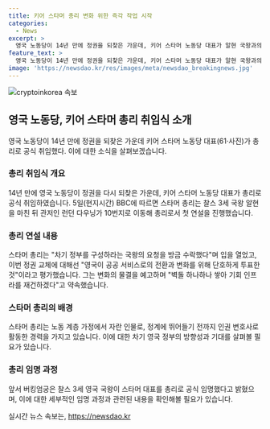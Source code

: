```yaml
---
title: 키어 스타머 총리 변화 위한 즉각 작업 시작
categories:
  - News
excerpt: >
  영국 노동당이 14년 만에 정권을 되찾은 가운데, 키어 스타머 노동당 대표가 알현 국왕과의 만남 뒤 승격된 신임 총리로서 첫 연설을 했다. 공공 서비스로의 전환과 변화를 위해 단호하게 투표한 영국 국민을 언급하며 변화의 예고를 밝히고, 국민과 정치인 사이의 간극을 줄이고자 한다는 포부를 밝혔다. 이에 대한 기대와 변화를 위한 작업을 즉시 시작할 것이라고 약속하며, 국민보건서비스(NHS)와 주택 가격 등을 언급하며 변화를 예고했다.
feature_text: >
  영국 노동당이 14년 만에 정권을 되찾은 가운데, 키어 스타머 노동당 대표가 알현 국왕과의 만남 뒤 승격된 신임 총리로서 첫 연설을 했다. 공공 서비스로의 전환과 변화를 위해 단호하게 투표한 영국 국민을 언급하며 변화의 예고를 밝히고, 국민과 정치인 사이의 간극을 줄이고자 한다는 포부를 밝혔다. 이에 대한 기대와 변화를 위한 작업을 즉시 시작할 것이라고 약속하며, 국민보건서비스(NHS)와 주택 가격 등을 언급하며 변화를 예고했다.
image: 'https://newsdao.kr/res/images/meta/newsdao_breakingnews.jpg'
---
```


<p><img src="https://newsdao.kr/res/images/meta/newsdao_breakingnews.jpg" alt="cryptoinkorea 속보" /></p>

<h2 data-ke-size="size26">영국 노동당, 키어 스타머 총리 취임식 소개</h2>

<p data-ke-size="size16">영국 노동당이 14년 만에 정권을 되찾은 가운데 키어 스타머 노동당 대표(61·사진)가 총리로 공식 취임했다. 이에 대한 소식을 살펴보겠습니다.</p>

<h3>총리 취임식 개요</h3>

<p data-ke-size="size16">14년 만에 영국 노동당이 정권을 다시 되찾은 가운데, 키어 스타머 노동당 대표가 총리로 공식 취임하였습니다. 5일(현지시간) BBC에 따르면 스타머 총리는 찰스 3세 국왕 알현을 마친 뒤 관저인 런던 다우닝가 10번지로 이동해 총리로서 첫 연설을 진행했습니다.</p>

<h3>총리 연설 내용</h3>

<p data-ke-size="size16">스타머 총리는 "차기 정부를 구성하라는 국왕의 요청을 방금 수락했다"며 입을 열었고, 이번 정권 교체에 대해선 "영국이 공공 서비스로의 전환과 변화를 위해 단호하게 투표한 것"이라고 평가했습니다. 그는 변화의 물결을 예고하며 "벽돌 하나하나 쌓아 기회 인프라를 재건하겠다"고 약속했습니다.</p>

<h3>스타머 총리의 배경</h3>

<p data-ke-size="size16">스타머 총리는 노동 계층 가정에서 자란 인물로, 정계에 뛰어들기 전까지 인권 변호사로 활동한 경력을 가지고 있습니다. 이에 대한 차기 영국 정부의 방향성과 기대를 살펴볼 필요가 있습니다.</p>

<h3>총리 임명 과정</h3>

<p data-ke-size="size16">앞서 버킹엄궁은 찰스 3세 영국 국왕이 스타머 대표를 총리로 공식 임명했다고 밝혔으며, 이에 대한 세부적인 임명 과정과 관련된 내용을 확인해볼 필요가 있습니다.</p>
실시간 뉴스 속보는, <a href="https://newsdao.kr" rel="dofollow">https://newsdao.kr</a>


